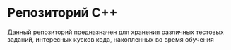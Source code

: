 # Репозиторий C++

Данный репозиторий предназначен для хранения различных тестовых заданий, интересных кусков кода, накопленных во время обучения
